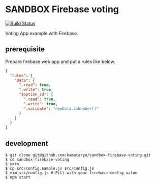# SANDBOX Firebase voting

[![Build Status](https://travis-ci.org/kamataryo/sandbox-firebase-voting.svg?branch=master)](https://travis-ci.org/kamataryo/sandbox-firebase-voting)

Voting App example with Firebase.

## prerequisite

Prepare firebase web app and put a rules like below.

```json
{
  "rules": {
    "data": {
      ".read": true,
      ".write": true,
      "$option_id": {
        ".read": true,
        ".write": true,
        ".validate": "newData.isNumber()"
      }
    }
  }
}
```

## development

```shell
$ git clone git@github.com:kamataryo/sandbox-firebase-voting.git
$ cd sandbox-firebase-voting
$ yarn
$ cp src/config.sample.js src/config.js
$ vim src/config.js # Fill with your firebase config value
$ npm start
```
